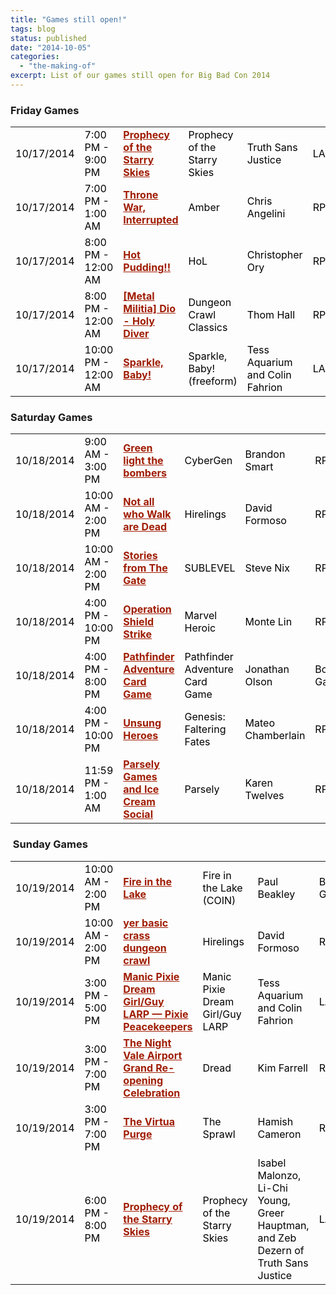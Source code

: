 ```yaml
---
title: "Games still open!"
tags: blog
status: published
date: "2014-10-05"
categories: 
  - "the-making-of"
excerpt: List of our games still open for Big Bad Con 2014
---
```


### Friday Games

<table id="current-events" class="sortable resizable" style="color: #000000;" cellspacing="0" cellpadding="0"><tbody><tr><td>10/17/2014</td><td>7:00 PM - 9:00 PM</td><td><a style="font-weight: bold; color: #9f1c02;" title="Prophecy of the Starry Skies" href="http://www.bigbadcon.com/events/prophecy-of-the-starry-skies/">Prophecy of the Starry Skies</a></td><td>Prophecy of the Starry Skies</td><td>Truth Sans Justice</td><td>LARP</td></tr><tr class="alt"><td>10/17/2014</td><td>7:00 PM - 1:00 AM</td><td><a style="font-weight: bold; color: #9f1c02;" title="Throne War, Interrupted" href="http://www.bigbadcon.com/events/throne-war-interrupted/">Throne War, Interrupted</a></td><td>Amber</td><td>Chris Angelini</td><td>RPG</td></tr><tr><td>10/17/2014</td><td>8:00 PM - 12:00 AM</td><td><a style="font-weight: bold; color: #9f1c02;" title="Hot Pudding!!" href="http://www.bigbadcon.com/events/hot-pudding-2/">Hot Pudding!!</a></td><td>HoL</td><td>Christopher Ory</td><td>RPG</td></tr><tr><td>10/17/2014</td><td>8:00 PM - 12:00 AM</td><td><a style="font-weight: bold; color: #9f1c02;" title="[Metal Militia] Dio - Holy Diver" href="http://www.bigbadcon.com/events/metal-militia-dio-holy-diver/">[Metal Militia] Dio - Holy Diver</a></td><td>Dungeon Crawl Classics</td><td>Thom Hall</td><td>RPG</td></tr><tr><td>10/17/2014</td><td>10:00 PM - 12:00 AM</td><td><a style="font-weight: bold; color: #9f1c02;" title="Sparkle, Baby!" href="http://www.bigbadcon.com/events/sparkle-baby/">Sparkle, Baby!</a></td><td>Sparkle, Baby! (freeform)</td><td>Tess Aquarium and Colin Fahrion</td><td>LARP</td></tr></tbody></table>

### Saturday Games

<table id="current-events" class="sortable resizable" style="color: #000000;" cellspacing="0" cellpadding="0"><tbody><tr class="alt"><td>10/18/2014</td><td>9:00 AM - 3:00 PM</td><td><a style="font-weight: bold; color: #9f1c02;" title="Green light the bombers " href="http://www.bigbadcon.com/events/green-light-the-bombers/">Green light the bombers</a></td><td>CyberGen</td><td>Brandon Smart</td><td>RPG</td></tr><tr><td>10/18/2014</td><td>10:00 AM - 2:00 PM</td><td><a style="font-weight: bold; color: #9f1c02;" title="Not all who Walk are Dead" href="http://www.bigbadcon.com/events/not-all-who-walk-are-dead/">Not all who Walk are Dead</a></td><td>Hirelings</td><td>David Formoso</td><td>RPG</td></tr><tr><td>10/18/2014</td><td>10:00 AM - 2:00 PM</td><td><a style="font-weight: bold; color: #9f1c02;" title="Stories from The Gate" href="http://www.bigbadcon.com/events/stories-from-the-gate/">Stories from The Gate</a></td><td>SUBLEVEL</td><td>Steve Nix</td><td>RPG</td></tr><tr><td>10/18/2014</td><td>4:00 PM - 10:00 PM</td><td><a style="font-weight: bold; color: #9f1c02;" title="Operation Shield Strike" href="http://www.bigbadcon.com/events/operation-shield-strike/">Operation Shield Strike</a></td><td>Marvel Heroic</td><td>Monte Lin</td><td>RPG</td></tr><tr><td>10/18/2014</td><td>4:00 PM - 8:00 PM</td><td><a style="font-weight: bold; color: #9f1c02;" title="Pathfinder Adventure Card Game" href="http://www.bigbadcon.com/events/pathfinder-adventure-card-game/">Pathfinder Adventure Card Game</a></td><td>Pathfinder Adventure Card Game</td><td>Jonathan Olson</td><td>Board Game</td></tr><tr><td>10/18/2014</td><td>4:00 PM - 10:00 PM</td><td><a style="font-weight: bold; color: #9f1c02;" title="Unsung Heroes" href="http://www.bigbadcon.com/events/unsung-heroes/">Unsung Heroes</a></td><td>Genesis: Faltering Fates</td><td>Mateo Chamberlain</td><td>RPG</td></tr><tr><td>10/18/2014</td><td>11:59 PM - 1:00 AM</td><td><a style="font-weight: bold; color: #9f1c02;" title="Parsely Games and Ice Cream Social" href="http://www.bigbadcon.com/events/parsely-games-2/">Parsely Games and Ice Cream Social</a></td><td>Parsely</td><td>Karen Twelves</td><td>RPG</td></tr></tbody></table>

###  Sunday Games

<table id="current-events" class="sortable resizable" style="color: #000000;" cellspacing="0" cellpadding="0"><tbody><tr class="alt"><td>10/19/2014</td><td>10:00 AM - 2:00 PM</td><td><a style="font-weight: bold; color: #9f1c02;" title="Fire in the Lake" href="http://www.bigbadcon.com/events/fire-in-the-lake/">Fire in the Lake</a></td><td>Fire in the Lake (COIN)</td><td>Paul Beakley</td><td>Board Game</td></tr><tr><td>10/19/2014</td><td>10:00 AM - 2:00 PM</td><td><a style="font-weight: bold; color: #9f1c02;" title="yer basic crass dungeon crawl" href="http://www.bigbadcon.com/events/yer-basic-crass-dungeon-crawl/">yer basic crass dungeon crawl</a></td><td>Hirelings</td><td>David Formoso</td><td>RPG</td></tr><tr><td>10/19/2014</td><td>3:00 PM - 5:00 PM</td><td><a style="font-weight: bold; color: #9f1c02;" title="Manic Pixie Dream Girl/Guy LARP — Pixie Peacekeepers" href="http://www.bigbadcon.com/events/manic-pixie-dream-girlguy-larp-pixie-peacekeepers/">Manic Pixie Dream Girl/Guy LARP — Pixie Peacekeepers</a></td><td>Manic Pixie Dream Girl/Guy LARP</td><td>Tess Aquarium and Colin Fahrion</td><td>LARP</td></tr><tr class="alt"><td>10/19/2014</td><td>3:00 PM - 7:00 PM</td><td><a style="font-weight: bold; color: #9f1c02;" title="The Night Vale Airport Grand Re-opening Celebration" href="http://www.bigbadcon.com/events/the-night-vale-airport-grand-re-opening-celebration/">The Night Vale Airport Grand Re-opening Celebration</a></td><td>Dread</td><td>Kim Farrell</td><td>RPG</td></tr><tr><td>10/19/2014</td><td>3:00 PM - 7:00 PM</td><td><a style="font-weight: bold; color: #9f1c02;" title="The Virtua Purge" href="http://www.bigbadcon.com/events/the-virtua-purge-2/">The Virtua Purge</a></td><td>The Sprawl</td><td>Hamish Cameron</td><td>RPG</td></tr><tr class="alt"><td>10/19/2014</td><td>6:00 PM - 8:00 PM</td><td><a style="font-weight: bold; color: #9f1c02;" title="Prophecy of the Starry Skies" href="http://www.bigbadcon.com/events/prophecy-of-the-starry-skies-2/">Prophecy of the Starry Skies</a></td><td>Prophecy of the Starry Skies</td><td>Isabel Malonzo, Li-Chi Young, Greer Hauptman, and Zeb Dezern of Truth Sans Justice</td><td>LARP</td></tr></tbody></table>
